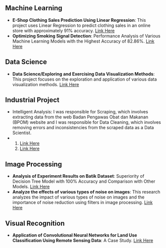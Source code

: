 ## Machine Learning
- **E-Shop Clothing Sales Prediction Using Linear Regression**: This project uses Linear Regression to predict clothing sales in an online store with approximately 91% accuracy. [Link Here](https://github.com/fazrilfahri/Artificial-Intelligence-Technology-and-Research-BISA-AI/blob/b0cda089c0cb0aa8a28fbea2c5c7dbde2d5df105/1.%20Machine%20Learning/Acc%2091%25%20E-shop.ipynb)
- **Optimizing Smoking Signal Detection**: Performance Analysis of Various Machine Learning Models with the Highest Accuracy of 82.86%. [Link Here](https://github.com/fazrilfahri/Artificial-Intelligence-Technology-and-Research-BISA-AI/blob/b0cda089c0cb0aa8a28fbea2c5c7dbde2d5df105/1.%20Machine%20Learning/Optimizing%20Smoking%20Signal%20Detection.ipynb)

## Data Science
- **Data Science/Exploring and Exercising Data Visualization Methods**: This project focuses on the exploration and application of various data visualization methods. [Link Here](https://github.com/fazrilfahri/Artificial-Intelligence-Technology-and-Research-BISA-AI/blob/b0cda089c0cb0aa8a28fbea2c5c7dbde2d5df105/2.%20Data%20Science/Exploring%20and%20Exercising%20Data%20Visualization%20Methods.ipynb)

## Industrial Project
- Intelligent Analysis: I was responsible for Scraping, which involves extracting data from the web Badan Pengawas Obat dan Makanan (BPOM) website and I was responsible for Data Cleaning, which involves removing errors and inconsistencies from the scraped data as a Data Scientist.
- 1.  [Link Here](https://github.com/fazrilfahri/Artificial-Intelligence-Technology-and-Research-BISA-AI/blob/b0cda089c0cb0aa8a28fbea2c5c7dbde2d5df105/3.%20Intelligent%20Analysis/1.%20BPOM%20Web%20Scraping.ipynb) 
  2.  [Link Here](https://github.com/fazrilfahri/Artificial-Intelligence-Technology-and-Research-BISA-AI/blob/b0cda089c0cb0aa8a28fbea2c5c7dbde2d5df105/3.%20Intelligent%20Analysis/2.%20Data%20Cleaning.ipynb)

## Image Processing
- **Analysis of Experiment Results on Batik Dataset**: Superiority of Decision Tree Model with 100% Accuracy and Comparison with Other Models. [Link Here](https://github.com/fazrilfahri/Artificial-Intelligence-Technology-and-Research-BISA-AI/blob/b0cda089c0cb0aa8a28fbea2c5c7dbde2d5df105/4.%20Image%20Processing/Analysis%20of%20Experiment%20Results%20on%20Batik%20Dataset%20Superiority%20of%20Decision%20Tree%20Model%20with%20100%25%20Accuracy%20and%20Comparison%20with%20Other%20Models..ipynb)
- **Analyze the effects of various types of noise on images**: This research analyzes the impact of various types of noise on images and the importance of noise reduction using filters in image processing. [Link Here](https://github.com/fazrilfahri/Artificial-Intelligence-Technology-and-Research-BISA-AI/blob/b0cda089c0cb0aa8a28fbea2c5c7dbde2d5df105/4.%20Image%20Processing/Analyze%20the%20effects%20of%20various%20types%20of%20noise%20on%20images%20and%20the%20importance%20of%20noise%20reduction%20with%20filters%20in%20image%20processing.ipynb)

## Visual Recognition
- **Application of Convolutional Neural Networks for Land Use Classification Using Remote Sensing Data**: A Case Study. [Link Here](https://github.com/fazrilfahri/Artificial-Intelligence-Technology-and-Research-BISA-AI/blob/b0cda089c0cb0aa8a28fbea2c5c7dbde2d5df105/5.%20Visual%20Recognition/1.%20ucmerced_Fazril_Fahri.ipynb)
